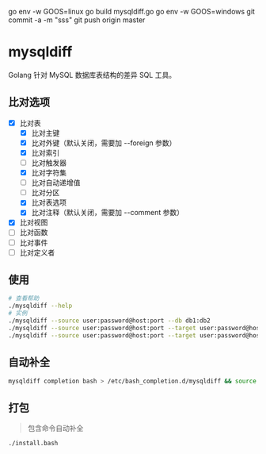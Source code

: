 



go env -w GOOS=linux
go build mysqldiff.go
go env -w GOOS=windows
git commit -a -m "sss"
git push origin master



# mysqldiff

Golang 针对 MySQL 数据库表结构的差异 SQL 工具。

## 比对选项

- [x] 比对表
    - [x] 比对主键
    - [x] 比对外键（默认关闭，需要加 --foreign 参数）
    - [x] 比对索引
    - [ ] 比对触发器
    - [x] 比对字符集
    - [ ] 比对自动递增值
    - [ ] 比对分区
    - [x] 比对表选项
    - [x] 比对注释（默认关闭，需要加 --comment 参数）
- [x] 比对视图
- [ ] 比对函数
- [ ] 比对事件
- [ ] 比对定义者

## 使用

```bash
# 查看帮助
./mysqldiff --help
# 实例
./mysqldiff --source user:password@host:port --db db1:db2
./mysqldiff --source user:password@host:port --target user:password@host:port --db db1:db2
./mysqldiff --source user:password@host:port --target user:password@host:port --db db1:db2 --comment
```

## 自动补全

```bash
mysqldiff completion bash > /etc/bash_completion.d/mysqldiff && source /etc/bash_completion.d/mysqldiff
```

## 打包

> 包含命令自动补全

```bash
./install.bash
```
